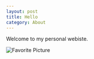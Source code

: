 ```yaml
---
layout: post
title: Hello
category: About
---
```


Welcome to my personal webiste.

![Favorite Picture](https://raw.githubusercontent.com/CognitiveDave/CognitiveDave.github.io/master/images/fav)

